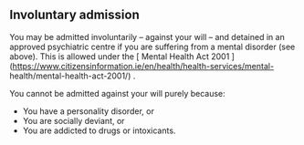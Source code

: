 ##  Involuntary admission

You may be admitted involuntarily – against your will – and detained in an
approved psychiatric centre if you are suffering from a mental disorder (see
above). This is allowed under the [ Mental Health Act 2001
](https://www.citizensinformation.ie/en/health/health-services/mental-
health/mental-health-act-2001/) .

You cannot be admitted against your will purely because:

  * You have a personality disorder, or 
  * You are socially deviant, or 
  * You are addicted to drugs or intoxicants. 
